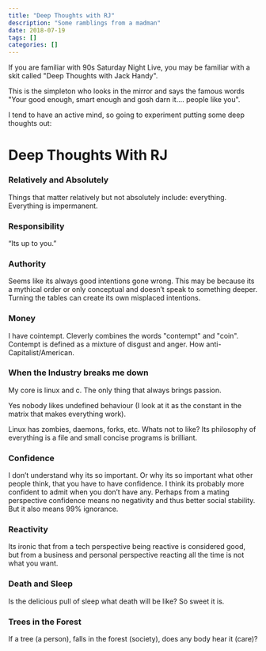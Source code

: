 ```yaml
---
title: "Deep Thoughts with RJ"
description: "Some ramblings from a madman"
date: 2018-07-19
tags: []
categories: []
---
```


If you are familiar with 90s Saturday Night Live, you may be familiar with a skit called "Deep Thoughts with Jack Handy".

This is the simpleton who looks in the mirror and says the famous words "Your good enough, smart enough and gosh darn it.... people like you".

I tend to have an active mind, so going to experiment putting some deep thoughts out:

# Deep Thoughts With RJ

### Relatively and Absolutely
Things that matter relatively but not absolutely include: everything. Everything is impermanent.

### Responsibility
“Its up to you.”

### Authority
Seems like its always good intentions gone wrong.  This may be because its a mythical order or only conceptual and doesn’t speak to something deeper.  Turning the tables can create its own misplaced intentions.

### Money
I have cointempt.  Cleverly combines the words "contempt" and "coin". Contempt is defined as a mixture of disgust and anger. How anti-Capitalist/American. 

### When the Industry breaks me down
My core is linux and c.  The only thing that always brings passion.  

Yes nobody likes undefined behaviour (I look at it as the constant in the matrix that makes everything work).  

Linux has zombies, daemons, forks, etc. Whats not to like?  Its philosophy of everything is a file and small concise programs is brilliant.


### Confidence
I don’t understand why its so important.  Or why its so important what other people think, that you have to have confidence.
I think its probably more confident to admit when you don’t have any.  Perhaps from a mating perspective confidence means no negativity and thus better social stability.  But it also means 99% ignorance.

###  Reactivity
Its ironic that from a tech perspective being reactive is considered good, but from a business and personal perspective reacting all the time is not what you want.

### Death and Sleep
Is the delicious pull of sleep what death will be like?  So sweet it is.

### Trees in the Forest
If a tree (a person), falls in the forest (society), does any body hear it (care)?



